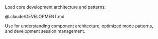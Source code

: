 Load core development architecture and patterns:

@.claude/DEVELOPMENT.md

Use for understanding component architecture, optimized mode patterns, and development session management.